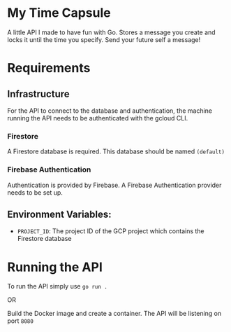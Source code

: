 # My Time Capsule
 A little API I made to have fun with Go. Stores a message you create and locks it until the time you specify. Send your future self a message!
# Requirements

## Infrastructure

For the API to connect to the database and authentication, the machine running the API needs to be authenticated with the gcloud CLI.

### Firestore
A Firestore database is required. This database should be named `(default)`

### Firebase Authentication
Authentication is provided by Firebase. A Firebase Authentication provider needs to be set up.

## Environment Variables:
 - `PROJECT_ID`: The project ID of the GCP project which contains the Firestore database


# Running the API

To run the API simply use `go run .`

OR

Build the Docker image and create a container. The API will be listening on port `8080`
